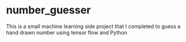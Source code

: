 # number_guesser
This is a small machine learning side project that I completed to guess a hand drawn number using tensor flow and Python
